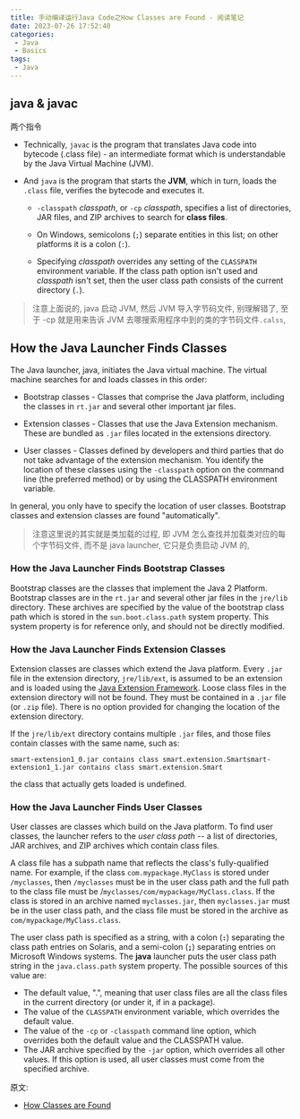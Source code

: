 ```yaml
---
title: 手动编译运行Java Code之How Classes are Found - 阅读笔记
date: 2023-07-26 17:52:40
categories:
 - Java
 - Basics
tags:
 - Java
---
```


## java & javac

两个指令

- Technically, `javac` is the program that translates Java code into bytecode (.class file) - an intermediate format which is understandable by the Java Virtual Machine (JVM).

- And `java` is the program that starts the **JVM**, which in turn, loads the `.class` file, verifies the bytecode and executes it.
  - `-classpath` *classpath*, or `-cp` *classpath*, specifies a list of directories, JAR files, and ZIP archives to search for **class files**.

  - On Windows, semicolons (`;`) separate entities in this list; on other platforms it is a colon (`:`).

  - Specifying *classpath* overrides any setting of the `CLASSPATH` environment variable. If the class path option isn't used and *classpath* isn't set, then the user class path consists of the current directory (`.`).

> 注意上面说的, java 启动 JVM, 然后 JVM 导入字节码文件, 别理解错了, 至于 -cp 就是用来告诉 JVM 去哪搜索用程序中到的类的字节码文件`.calss`, 





## How the Java Launcher Finds Classes

The Java launcher, java, initiates the Java virtual machine. The virtual machine searches for and loads classes in this order:

- Bootstrap classes - Classes that comprise the Java platform, including the classes in `rt.jar` and several other important jar files.

- Extension classes - Classes that use the Java Extension mechanism. These are bundled as `.jar` files located in the extensions directory.

- User classes - Classes defined by developers and third parties that do not take advantage of the extension mechanism. You identify the location of these classes using the `-classpath` option on the command line (the preferred method) or by using the CLASSPATH environment variable. 

In general, you only have to specify the location of user classes. Bootstrap classes and extension classes are found "automatically".

> 注意这里说的其实就是类加载的过程, 即 JVM 怎么查找并加载类对应的每个字节码文件, 而不是 java launcher, 它只是负责启动 JVM 的, 

### How the Java Launcher Finds Bootstrap Classes

Bootstrap classes are the classes that implement the Java 2 Platform. Bootstrap classes are in the `rt.jar` and several other jar files in the `jre/lib` directory. These archives are specified by the value of the bootstrap class path which is stored in the `sun.boot.class.path` system property. This system property is for reference only, and should not be directly modified.

### How the Java Launcher Finds Extension Classes

Extension classes are classes which extend the Java platform. Every `.jar` file in the extension directory, `jre/lib/ext`, is assumed to be an extension and is loaded using the [Java Extension Framework](https://docs.oracle.com/javase/1.5.0/docs/guide/extensions/index.html). Loose class files in the extension directory will not be found. They must be contained in a `.jar` file (or `.zip` file). There is no option provided for changing the location of the extension directory.

If the `jre/lib/ext` directory contains multiple `.jar` files, and those files contain classes with the same name, such as:

```
smart-extension1_0.jar contains class smart.extension.Smartsmart-extension1_1.jar contains class smart.extension.Smart
```

the class that actually gets loaded is undefined.

### How the Java Launcher Finds User Classes

User classes are classes which build on the Java platform. To find user classes, the launcher refers to the *user class path* -- a list of directories, JAR archives, and ZIP archives which contain class files.

A class file has a subpath name that reflects the class's fully-qualified name. For example, if the class `com.mypackage.MyClass` is stored under `/myclasses`, then `/myclasses` must be in the user class path and the full path to the class file must be /`myclasses/com/mypackage/MyClass.class`. If the class is stored in an archive named `myclasses.jar`, then `myclasses.jar` must be in the user class path, and the class file must be stored in the archive as `com/mypackage/MyClass.class`.

The user class path is specified as a string, with a colon (**`:`**) separating the class path entries on Solaris, and a semi-colon (**`;`**) separating entries on Microsoft Windows systems. The **java** launcher puts the user class path string in the `java.class.path` system property. The possible sources of this value are:

- The default value, ".", meaning that user class files are all the class files in the current directory (or under it, if in a package).
- The value of the `CLASSPATH` environment variable, which overrides the default value.
- The value of the `-cp` or `-classpath` command line option, which overrides both the default value and the CLASSPATH value.
- The JAR archive specified by the `-jar` option, which overrides all other values. If this option is used, all user classes must come from the specified archive.





原文:

- [How Classes are Found](https://docs.oracle.com/javase/1.5.0/docs/tooldocs/findingclasses.html)